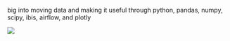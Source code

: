 big into moving data and making it useful through python, pandas, numpy, scipy, ibis, airflow, and plotly

![](https://komarev.com/ghpvc/?username=jayceslesar)
<!--
**jayceslesar/jayceslesar** is a ✨ _special_ ✨ repository because its `README.md` (this file) appears on your GitHub profile.

[![Jayce's GitHub stats](https://github-readme-stats.vercel.app/api?username=jayceslesar&theme=dark&show_icons=true&count_private=true)](https://github.com/anuraghazra/github-readme-stats)
Here are some ideas to get you started:

- 🔭 I’m currently working on ...
- 🌱 I’m currently learning ...
- 👯 I’m looking to collaborate on ...
- 🤔 I’m looking for help with ...
- 💬 Ask me about ...
- 📫 How to reach me: ...
- 😄 Pronouns: ...
- ⚡ Fun fact: ...
-->
